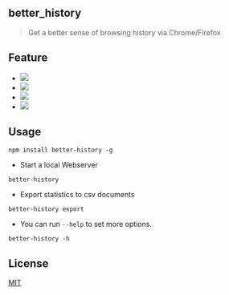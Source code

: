## better_history

> Get a better sense of browsing history via Chrome/Firefox

## Feature

- ![](https://raw.githubusercontent.com/jiacai2050/better-history/master/screenshots/line_chart.png)
- ![](https://raw.githubusercontent.com/jiacai2050/better-history/master/screenshots/pie_chart.png)
- ![](https://raw.githubusercontent.com/jiacai2050/better-history/master/screenshots/tunnel_chart.png)
- ![](https://raw.githubusercontent.com/jiacai2050/better-history/master/screenshots/daterange.png)


## Usage


```        
npm install better-history -g
```

- Start a local Webserver

```
better-history
```

- Export statistics to csv documents

```
better-history export
```        

- You can run `--help` to set more options.

```
better-history -h
```

## License

[MIT](http://liujiacai.net/license/MIT.html?year=2016)
